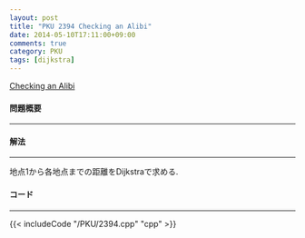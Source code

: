 ```yaml
---
layout: post
title: "PKU 2394 Checking an Alibi"
date: 2014-05-10T17:11:00+09:00
comments: true
category: PKU
tags: [dijkstra]
---
```


[Checking an Alibi](http://poj.org/problem?id=2394")

#### 問題概要

****

#### 解法

****

地点1から各地点までの距離をDijkstraで求める.

#### コード

****

{{< includeCode "/PKU/2394.cpp" "cpp" >}}

